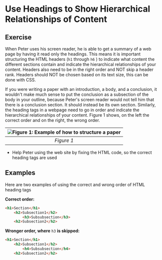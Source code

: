 # Use Headings to Show Hierarchical Relationships of Content
## Exercise
When Peter uses his screen reader, he is able to get a summary of a web page by having it read only the headings. This means it is important structuring the HTML headers  (`h1`  through  `h6` ) to indicate what content the different sections contain and indicate the hierarchical relationships of your content. Headers also need to be in the right order and NOT skip a header rank. Headers should NOT be chosen based on its text size, this can be done with CSS.

If you were writing a paper with an introduction, a body, and a conclusion,  it wouldn't make much sense to put the conclusion as a subsection of the body in your outline, because Peter's screen reader would not tell him that there is a conclusion section. It should instead be its own section. Similarly, the heading tags in a webpage need to go in order and indicate the hierarchical relationships of your content. Figure 1 shows, on the left the correct order and on the right, the wrong order.

| ![Figure 1: Example of how to structure a paper](https://media.discordapp.net/attachments/473943043117023244/913056463604297768/Headers.png) | 
|:--:| 
| *Figure 1*|

- Help Peter using the web site by fixing the HTML code, so the correct heading tags are used

## Examples
Here are two examples of using the correct and wrong order of HTML heading tags

**Correct order:**
```html
<h1>Section</h1>
	<h2>Subsection1</h2>
		<h3>Subsubsection</h3>
	<h2>Subsection2</h2>
```
**Wronger order, where** `h3` **is skipped:**
```html
<h1>Section</h1>
	<h2>Subsection1</h2>
		<h4>Subsubsection</h4>
	<h2>Subsection2</h2>
```
